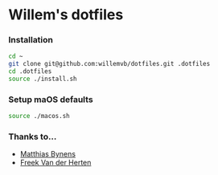 # Willem's dotfiles

### Installation

```bash
cd ~
git clone git@github.com:willemvb/dotfiles.git .dotfiles
cd .dotfiles
source ./install.sh
```

### Setup maOS defaults

```bash
source ./macos.sh
```

### Thanks to…

- [Matthias Bynens](https://github.com/mathiasbynens/dotfiles)
- [Freek Van der Herten](https://github.com/freekmurze/dotfiles)

